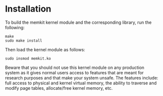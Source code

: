 # Installation

To build the memkit kernel module and the corresponding library, run the following:

```
make
sudo make install
```

Then load the kernel module as follows:

```
sudo insmod memkit.ko
```

Beware that you should not use this kernel module on any production system as it gives normal users access to features that are meant for research purposes and that make your system unsafe.
The features include: full access to physical and kernel virtual memory, the ability to traverse and modify page tables, allocate/free kernel memory, etc.

